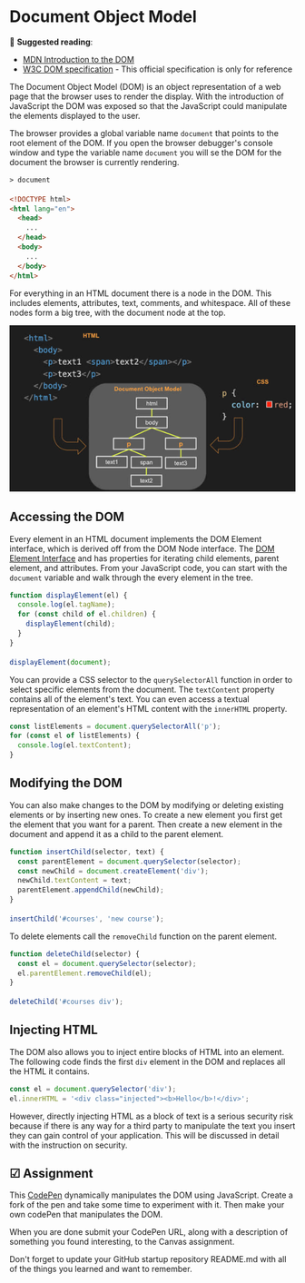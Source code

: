 # Document Object Model

📖 **Suggested reading**:

- [MDN Introduction to the DOM](https://developer.mozilla.org/en-US/docs/Web/API/Document_Object_Model/Introduction)
- [W3C DOM specification](https://www.w3.org/TR/REC-DOM-Level-1/level-one-core.html) - This official specification is only for reference

The Document Object Model (DOM) is an object representation of a web page that the browser uses to render the display. With the introduction of JavaScript the DOM was exposed so that the JavaScript could manipulate the elements displayed to the user.

The browser provides a global variable name `document` that points to the root element of the DOM. If you open the browser debugger's console window and type the variable name `document` you will se the DOM for the document the browser is currently rendering.

```html
> document

<!DOCTYPE html>
<html lang="en">
  <head>
    ...
  </head>
  <body>
    ...
  </body>
</html>
```

For everything in an HTML document there is a node in the DOM. This includes elements, attributes, text, comments, and whitespace. All of these nodes form a big tree, with the document node at the top.

<img src="dom.jpg"/>

## Accessing the DOM

Every element in an HTML document implements the DOM Element interface, which is derived off from the DOM Node interface. The [DOM Element Interface](https://developer.mozilla.org/en-US/docs/Web/API/Element) and has properties for iterating child elements, parent element, and attributes. From your JavaScript code, you can start with the `document` variable and walk through the every element in the tree.

```js
function displayElement(el) {
  console.log(el.tagName);
  for (const child of el.children) {
    displayElement(child);
  }
}

displayElement(document);
```

You can provide a CSS selector to the `querySelectorAll` function in order to select specific elements from the document. The `textContent` property contains all of the element's text. You can even access a textual representation of an element's HTML content with the `innerHTML` property.

```js
const listElements = document.querySelectorAll('p');
for (const el of listElements) {
  console.log(el.textContent);
}
```

## Modifying the DOM

You can also make changes to the DOM by modifying or deleting existing elements or by inserting new ones. To create a new element you first get the element that you want for a parent. Then create a new element in the document and append it as a child to the parent element.

```js
function insertChild(selector, text) {
  const parentElement = document.querySelector(selector);
  const newChild = document.createElement('div');
  newChild.textContent = text;
  parentElement.appendChild(newChild);
}

insertChild('#courses', 'new course');
```

To delete elements call the `removeChild` function on the parent element.

```js
function deleteChild(selector) {
  const el = document.querySelector(selector);
  el.parentElement.removeChild(el);
}

deleteChild('#courses div');
```

## Injecting HTML

The DOM also allows you to inject entire blocks of HTML into an element. The following code finds the first `div` element in the DOM and replaces all the HTML it contains.

```js
const el = document.querySelector('div');
el.innerHTML = '<div class="injected"><b>Hello</b>!</div>';
```

However, directly injecting HTML as a block of text is a serious security risk because if there is any way for a third party to manipulate the text you insert they can gain control of your application. This will be discussed in detail with the instruction on security.

## ☑ Assignment

This [CodePen](https://codepen.io/leesjensen/pen/RwJJZBb) dynamically manipulates the DOM using JavaScript. Create a fork of the pen and take some time to experiment with it. Then make your own codePen that manipulates the DOM.

When you are done submit your CodePen URL, along with a description of something you found interesting, to the Canvas assignment.

Don't forget to update your GitHub startup repository README.md with all of the things you learned and want to remember.
